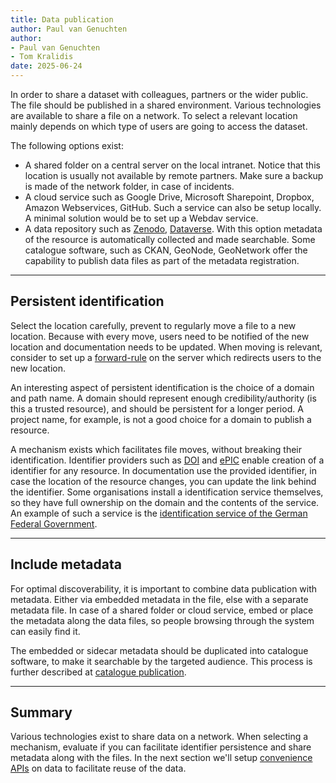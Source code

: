 ```yaml
---
title: Data publication
author: Paul van Genuchten
author: 
- Paul van Genuchten 
- Tom Kralidis
date: 2025-06-24
---
```


In order to share a dataset with colleagues, partners or the wider public. The file should be published in a shared environment. Various technologies are available to share a file on a network. To select a relevant location mainly depends on which type of users are going to access the dataset.

The following options exist:

- A shared folder on a central server on the local intranet. Notice that this location is usually not available by remote partners. Make sure a backup is made of the network folder, in case of incidents. 
- A cloud service such as Google Drive, Microsoft Sharepoint, Dropbox, Amazon Webservices, GitHub. Such a service can also be setup locally. A minimal solution would be to set up a Webdav service.
- A data repository such as [Zenodo](https://zenodo.org/), [Dataverse](https://dataverse.org). With this option metadata of the resource is automatically collected and made searchable. Some catalogue software, such as CKAN, GeoNode, GeoNetwork offer the capability to publish data files as part of the metadata registration.

---

## Persistent identification

Select the location carefully, prevent to regularly move a file to a new location. Because with every move, users need to be notified of the new location and documentation needs to be updated. When moving is relevant, consider to set up a [forward-rule](https://en.wikipedia.org/forward-rule) on the server which redirects users to the new location. 

An interesting aspect of persistent identification is the choice of a domain and path name. A domain should represent enough credibility/authority (is this a trusted resource), and should be persistent for a longer period. A project name, for example, is not a good choice for a domain to publish a resource. 

A mechanism exists which facilitates file moves, without breaking their identification. Identifier providers such as [DOI](https://doi.org) and [ePIC](http://www.pidconsortium.net) enable creation of a identifier for any resource. In documentation use the provided identifier, in case the location of the resource changes, you can update the link behind the identifier. Some organisations install a identification service themselves, so they have full ownership on the domain and the contents of the service. An example of such a service is the [identification service of the German Federal Government](https://www.gdi-de.org/en/SDI/components/GDI-DE%20Registry).

---

## Include metadata

For optimal discoverability, it is important to combine data publication with metadata. Either via embedded metadata in the file, else with a separate metadata file. In case of a shared folder or cloud service, embed or place the metadata along the data files, so people browsing through the system can easily find it.

The embedded or sidecar metadata should be duplicated into catalogue software, to make it searchable by the targeted audience. This process is further described at [catalogue publication](./3-catalog-publication.md).

---

## Summary

Various technologies exist to share data on a network. When selecting a mechanism, evaluate if you can facilitate identifier persistence and share metadata along with the files. In the next section we'll setup [convenience APIs](./7-providing-mapservices.md) on data to facilitate reuse of the data.
